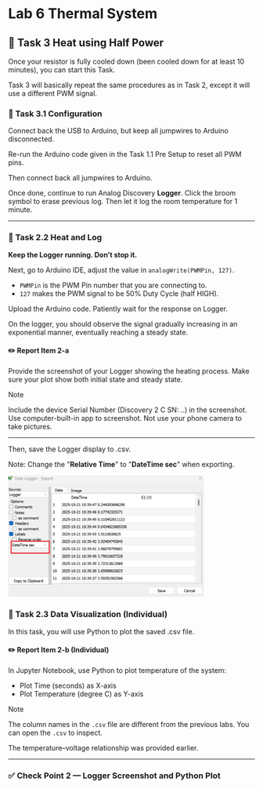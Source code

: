 # Lab 6 Thermal System

## :dart: Task 3 Heat using Half Power

Once your resistor is fully cooled down (been cooled down for at least 10 minutes), you can start this Task.

Task 3 will basically repeat the same procedures as in Task 2, except it will use a different PWM signal.

### 📌 Task 3.1 Configuration

Connect back the USB to Arduino, but keep all jumpwires to Arduino disconnected.

Re-run the Arduino code given in the Task 1.1 Pre Setup to reset all PWM pins.

Then connect back all jumpwires to Arduino.

Once done, continue to run Analog Discovery **Logger**. Click the broom symbol  to erase previous log. Then let it log the room temperature for 1 minute.

----
### 📌 Task 2.2 Heat and Log

**Keep the Logger running. Don’t stop it.**

Next, go to Arduino IDE, adjust the value in ```analogWrite(PWMPin, 127)```. 
* ```PWMPin``` is the PWM Pin number that you are connecting to. 
* ```127``` makes the PWM signal to be 50% Duty Cycle (half HIGH).

Upload the Arduino code. Patiently wait for the response on Logger.

On the logger, you should observe the signal gradually increasing in an exponential manner, eventually reaching a steady state.

#### :pencil2:  Report Item 2-a

Provide the screenshot of your Logger showing the heating process. Make sure your plot show both initial state and steady state.

> [!NOTE]
> Include the device Serial Number (Discovery 2 C SN: ..) in the screenshot.
> Use computer-built-in app to screenshot. Not use your phone camera to take pictures.

-------
Then, save the Logger display to .csv. 

Note: Change the "**Relative Time**" to "**DateTime sec**" when exporting.

<img src="Pic/DateTime.png" width="400"> 

### 📌 Task 2.3 Data Visualization (Individual)

In this task, you will use Python to plot the saved .csv file.

#### :pencil2:  Report Item 2-b (Individual)

In Jupyter Notebook, use Python to plot temperature of the system:
* Plot Time (seconds) as X-axis
* Plot Temperature (degree C) as Y-axis


> [!NOTE]
> The column names in the `.csv` file are different from the previous labs. You can open the `.csv` to inspect.
>
> The temperature–voltage relationship was provided earlier.



---
### ✅ Check Point 2 — Logger Screenshot and Python Plot

